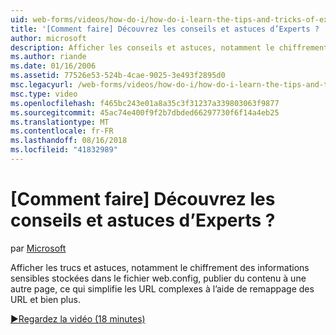 ```yaml
---
uid: web-forms/videos/how-do-i/how-do-i-learn-the-tips-and-tricks-of-experts
title: '[Comment faire] Découvrez les conseils et astuces d’Experts ? | Microsoft Docs'
author: microsoft
description: Afficher les conseils et astuces, notamment le chiffrement des informations sensibles stockées dans le fichier web.config, publier du contenu à une autre page, ce qui simplifie les URL complexes...
ms.author: riande
ms.date: 01/16/2006
ms.assetid: 77526e53-524b-4cae-9025-3e493f2895d0
msc.legacyurl: /web-forms/videos/how-do-i/how-do-i-learn-the-tips-and-tricks-of-experts
msc.type: video
ms.openlocfilehash: f465bc243e01a8a35c3f31237a339803063f9877
ms.sourcegitcommit: 45ac74e400f9f2b7dbded66297730f6f14a4eb25
ms.translationtype: MT
ms.contentlocale: fr-FR
ms.lasthandoff: 08/16/2018
ms.locfileid: "41832989"
---
```

<a name="how-do-i-learn-the-tips-and-tricks-of-experts"></a>[Comment faire] Découvrez les conseils et astuces d’Experts ?
====================
par [Microsoft](https://github.com/microsoft)

Afficher les trucs et astuces, notamment le chiffrement des informations sensibles stockées dans le fichier web.config, publier du contenu à une autre page, ce qui simplifie les URL complexes à l’aide de remappage des URL et bien plus.

[&#9654;Regardez la vidéo (18 minutes)](https://channel9.msdn.com/Blogs/ASP-NET-Site-Videos/how-do-i-learn-the-tips-and-tricks-of-experts)
